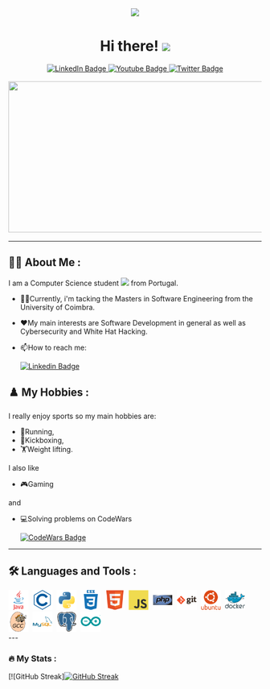 <div id="header" align="center">
  <img src="https://media.giphy.com/media/M9gbBd9nbDrOTu1Mqx/giphy.gif" width="100"/>
<h1>
  Hi there!
  <img src="https://media.giphy.com/media/hvRJCLFzcasrR4ia7z/giphy.gif" width="30px"/>
</h1>
<div id="badges">
  <a href="https://www.linkedin.com/in/leandro-pais-493501170/">
    <img src="https://img.shields.io/badge/LinkedIn-blue?style=for-the-badge&logo=linkedin&logoColor=white" alt="LinkedIn Badge"/>
  </a>
  <a href="https://www.youtube.com/channel/UCPt6msIMpAj1ZSX638oQS2Q">
    <img src="https://img.shields.io/badge/YouTube-red?style=for-the-badge&logo=youtube&logoColor=white" alt="Youtube Badge"/>
  </a>
  <a href="https://twitter.com/lbpais">
    <img src="https://img.shields.io/badge/Twitter-blue?style=for-the-badge&logo=twitter&logoColor=white" alt="Twitter Badge"/>
  </a>
</div>
<img src="https://komarev.com/ghpvc/?username=lbpaisDev&style=flat-square&color=blue" alt=""/>
</div>
<div align="center">
  <img src="https://media.giphy.com/media/dWesBcTLavkZuG35MI/giphy.gif" width="600" height="300"/>
</div>

---

## :man_technologist: About Me :
I am a Computer Science student <img src="https://media.giphy.com/media/WUlplcMpOCEmTGBtBW/giphy.gif" width="30"> from Portugal.

- :man_student:Currently, i'm tacking the Masters in Software Engineering from the University of Coimbra.
- :heart:My main interests are Software Development in general as well as Cybersecurity and White Hat Hacking.
- :mailbox:How to reach me: 
    
    [![Linkedin Badge](https://img.shields.io/badge/LinkedIn-blue?style=for-the-badge&logo=linkedin&logoColor=white)](https://www.linkedin.com/in/leandro-pais-493501170/)

## ♟️ My Hobbies :
I really enjoy sports so my main hobbies are:
- 🏃Running,
- 🥊Kickboxing,
- 🏋️Weight lifting.

I also like
- 🎮Gaming

and

- 💻Solving problems on CodeWars 
  
  [![CodeWars Badge](https://img.shields.io/badge/Codewars-B1361E?style=for-the-badge&logo=Codewars&logoColor=white
)](https://www.codewars.com/users/lbpaisDev)

---

## :hammer_and_wrench: Languages and Tools :
<div>
  <img src="https://github.com/devicons/devicon/blob/master/icons/java/java-original-wordmark.svg" title="Java" alt="Java" width="40" height="40"/>&nbsp;
  <img src="https://github.com/devicons/devicon/blob/master/icons/c/c-line.svg" title="C" alt="C" width="40" height="40"/>&nbsp;
  <img src="https://github.com/devicons/devicon/blob/master/icons/python/python-original.svg" title="Python" alt="Python" width="40" height="40"/>&nbsp;
  <img src="https://github.com/devicons/devicon/blob/master/icons/css3/css3-plain-wordmark.svg"  title="CSS3" alt="CSS" width="40" height="40"/>&nbsp;
  <img src="https://github.com/devicons/devicon/blob/master/icons/html5/html5-original.svg" title="HTML5" alt="HTML" width="40" height="40"/>&nbsp;
  <img src="https://github.com/devicons/devicon/blob/master/icons/javascript/javascript-original.svg" title="JavaScript" alt="JavaScript" width="40" height="40"/>&nbsp;
  <img src="https://github.com/devicons/devicon/blob/master/icons/php/php-original.svg" title="PhP" alt="PhP" width="40" height="40"/>&nbsp;
  <img src="https://github.com/devicons/devicon/blob/master/icons/git/git-original-wordmark.svg" title="Git" **alt="Git" width="40" height="40"/>&nbsp;
  <img src="https://github.com/devicons/devicon/blob/master/icons/ubuntu/ubuntu-plain-wordmark.svg" title="Ubuntu" **alt="Ubuntu" width="40" height="40"/>&nbsp;
  <img src="https://github.com/devicons/devicon/blob/master/icons/docker/docker-original-wordmark.svg" title="Docker" **alt="Docker" width="40" height="40"/>&nbsp;
  <img src="https://github.com/devicons/devicon/blob/master/icons/gcc/gcc-original.svg" title="Gcc" **alt="Gcc" width="40" height="40"/>&nbsp;
  <img src="https://github.com/devicons/devicon/blob/master/icons/mysql/mysql-original-wordmark.svg" title="MySQL"  alt="MySQL" width="40" height="40"/>&nbsp;
  <img src="https://github.com/devicons/devicon/blob/master/icons/postgresql/postgresql-original.svg" title="PostgreSQL"  alt="PostgreSQL" width="40" height="40"/>&nbsp;
  <img src="https://github.com/devicons/devicon/blob/master/icons/arduino/arduino-original.svg" title="Arduino"  alt="Arduino" width="40" height="40"/>
</div>
---

### :fire: My Stats :
[![GitHub Streak][![GitHub Streak](http://github-readme-streak-stats.herokuapp.com?user=lbpaisDev&theme=nightowl&date_format=M%20j%5B%2C%20Y%5D&background=000000)](https://git.io/streak-stats)
